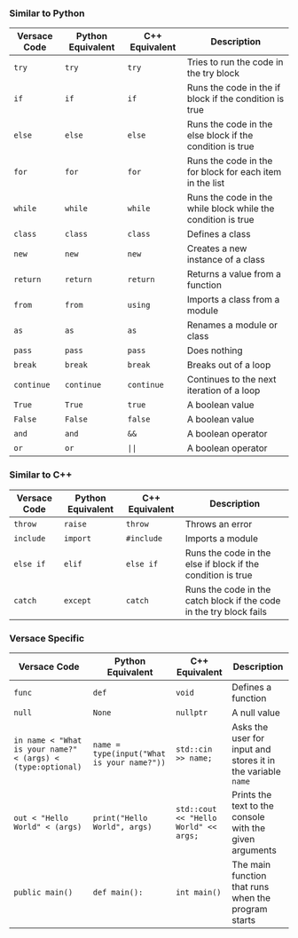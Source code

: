 ### Similar to Python
Versace Code | Python Equivalent | C++ Equivalent | Description
---|---|---|---
`try` | `try` | `try` | Tries to run the code in the try block
`if` | `if` | `if` | Runs the code in the if block if the condition is true
`else` | `else` | `else` | Runs the code in the else block if the condition is true
`for` | `for` | `for` | Runs the code in the for block for each item in the list
`while` | `while` | `while` | Runs the code in the while block while the condition is true
`class` | `class` | `class` | Defines a class
`new` | `new` | `new` | Creates a new instance of a class
`return` | `return` | `return` | Returns a value from a function
`from` | `from` | `using` | Imports a class from a module
`as` | `as` | `as` | Renames a module or class
`pass` | `pass` | `pass` | Does nothing
`break` | `break` | `break` | Breaks out of a loop
`continue` | `continue` | `continue` | Continues to the next iteration of a loop
`True` | `True` | `true` | A boolean value
`False` | `False` | `false` | A boolean value
`and` | `and` | `&&` | A boolean operator 
`or` | `or` | `\|\|` | A boolean operator

### Similar to C++
Versace Code | Python Equivalent | C++ Equivalent | Description
---|---|---|---
`throw` | `raise` | `throw` | Throws an error
`include` | `import` | `#include` | Imports a module
`else if` | `elif` | `else if` | Runs the code in the else if block if the condition is true
`catch` | `except` | `catch` | Runs the code in the catch block if the code in the try block fails

### Versace Specific
Versace Code | Python Equivalent | C++ Equivalent | Description
---|---|---|---
`func` | `def` | `void` | Defines a function
`null` | `None` | `nullptr` | A null value
`in name < "What is your name?" < (args) < (type:optional)` | `name = type(input("What is your name?"))` | `std::cin >> name;` | Asks the user for input and stores it in the variable `name`
`out < "Hello World" < (args)` | `print("Hello World", args)` | `std::cout << "Hello World" << args;` | Prints the text to the console with the given arguments
`public main()` | `def main():` | `int main()` | The main function that runs when the program starts